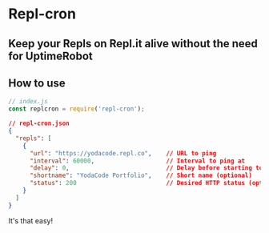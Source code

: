 # Repl-cron
Keep your Repls on Repl.it alive without the need for UptimeRobot
--------------------------------------
## How to use
```js
// index.js
const replcron = require('repl-cron');
```
```json
// repl-cron.json
{
  "repls": [
    {
      "url": "https://yodacode.repl.co",    // URL to ping
      "interval": 60000,                    // Interval to ping at
      "delay": 0,                           // Delay before starting to ping
      "shortname": "YodaCode Portfolio",    // Short name (optional)
      "status": 200                         // Desired HTTP status (optional, defaults to 200)
    }
  ]
}
```
It's that easy!